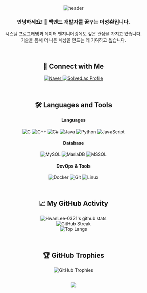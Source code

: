 <div align="center">

  <img src="https://capsule-render.vercel.app/api?type=waving&color=auto&height=180&section=header&text=Welcome%20to%20My%20Profile!&fontSize=40&fontAlign=70&descAlign=80" alt="header"/>

  <h3>안녕하세요! 👋 백엔드 개발자를 꿈꾸는 이정환입니다.</h3>
  <p>시스템 프로그래밍과 데이터 엔지니어링에도 깊은 관심을 가지고 있습니다.<br/>기술을 통해 더 나은 세상을 만드는 데 기여하고 싶습니다.</p>
  
  <br/>

  <h2>📌 Connect with Me</h2>
  <p>
    <a href="mailto:ghksdl413@naver.com">
      <img src="https://img.shields.io/badge/Naver-03C75A?style=for-the-badge&logo=naver&logoColor=white" alt="Naver"/>
    </a>
    <a href="https://solved.ac/profile/ghksdl0321" target="_blank">
      <img src="http://mazassumnida.wtf/api/generate_badge?boj=ghksdl0321" alt="Solved.ac Profile"/>
    </a>
    </p>

  <br/>

  <h2>🛠️ Languages and Tools</h2>
  
  <h4>Languages</h4>
  <p>
    <img src="https://img.shields.io/badge/C-A8B9CC?style=for-the-badge&logo=c&logoColor=white" alt="C"/>
    <img src="https://img.shields.io/badge/C++-00599C?style=for-the-badge&logo=cplusplus&logoColor=white" alt="C++"/>
    <img src="https://img.shields.io/badge/C%23-239120?style=for-the-badge&logo=c-sharp&logoColor=white" alt="C#"/>
    <img src="https://img.shields.io/badge/Java-ED8B00?style=for-the-badge&logo=openjdk&logoColor=white" alt="Java"/>
    <img src="https://img.shields.io/badge/Python-3776AB?style=for-the-badge&logo=python&logoColor=white" alt="Python"/>
    <img src="https://img.shields.io/badge/JavaScript-F7DF1E?style=for-the-badge&logo=javascript&logoColor=black" alt="JavaScript"/>
  </p>
  
  <h4>Database</h4>
  <p>
    <img src="https://img.shields.io/badge/MySQL-4479A1?style=for-the-badge&logo=mysql&logoColor=white" alt="MySQL"/>
    <img src="https://img.shields.io/badge/MariaDB-003545?style=for-the-badge&logo=mariadb&logoColor=white" alt="MariaDB"/>
    <img src="https://img.shields.io/badge/MSSQL-CC2927?style=for-the-badge&logo=microsoftsqlserver&logoColor=white" alt="MSSQL"/>
  </p>

  <h4>DevOps & Tools</h4>
  <p>
    <img src="https://img.shields.io/badge/Docker-2496ED?style=for-the-badge&logo=docker&logoColor=white" alt="Docker"/>
    <img src="https://img.shields.io/badge/Git-F05032?style=for-the-badge&logo=git&logoColor=white" alt="Git"/>
    <img src="https://img.shields.io/badge/Linux-FCC624?style=for-the-badge&logo=linux&logoColor=black" alt="Linux"/>
  </p>

  <br/>

  <h2>📈 My GitHub Activity</h2>
  <p>
    <img src="https://github-readme-stats.vercel.app/api?username=HwanLee-0321&show_icons=true&theme=radical" alt="HwanLee-0321's github stats"/>
    <br/>
    <img src="https://github-readme-streak-stats.herokuapp.com/?user=HwanLee-0321&theme=radical" alt="GitHub Streak"/>
    <br/>
    <img src="https://github-readme-stats.vercel.app/api/top-langs/?username=HwanLee-0321&layout=compact&theme=radical" alt="Top Langs"/>
  </p>
  
  <br/>

  <h2>🏆 GitHub Trophies</h2>
  <p>
    <img src="https://github-profile-trophy.vercel.app/?username=HwanLee-0321&theme=radical&margin-w=5" alt="GitHub Trophies"/>
  </p>

  <br/>

  <img src="https://capsule-render.vercel.app/api?type=waving&color=auto&height=120&section=footer"/>

</div>
